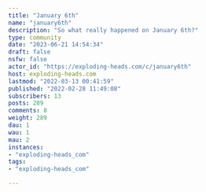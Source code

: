 ```yaml
---
title: "January 6th" 
name: "january6th"
description: "So what really happened on January 6th?"
type: community
date: "2023-06-21 14:54:34"
draft: false
nsfw: false
actor_id: "https://exploding-heads.com/c/january6th"
host: exploding-heads.com
lastmod: "2022-03-13 00:41:59"
published: "2022-02-28 11:49:08"
subscribers: 13
posts: 289
comments: 8
weight: 289
dau: 1
wau: 1
mau: 2
instances:
- "exploding-heads_com"
tags: 
- "exploding-heads_com"

---
```

